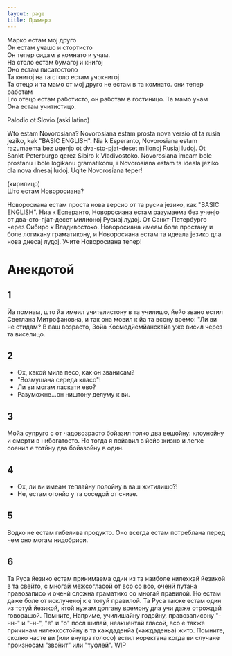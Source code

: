 ```yaml
---
layout: page
title: Примеро
---
```



Марко естам мој друго\
Он естам учашо и стортисто\
Он тепер сидам в комнато и учам.\
На столо естам бумагој и книгој\
Оно естам писатостоло \
Та книгој на та столо естам учокнигој\
Та отецо и та мамо от мој друго не естам в та комнато. они тепер работам\
Его отецо естам работисто, он работам в гостиницо. Та мамо учам\
Она естам учитистицо.


Palodio ot Slovio (aski latino)

Wto estam Novorosiana? Novorosiana estam prosta nova versio ot ta rusia jeziko, kak "BASIC ENGLISH". Nia k Esperanto, Novorosiana estam razumaema bez uqenjo ot dva-sto-pjat-deset milionoj Rusiaj ludoj. Ot Sankt-Peterburgo qerez Sibiro k Vladivostoko. Novorosiana imeam bole prostanu i bole logikanu gramatikonu, i Novorosiana estam ta ideala jeziko dla nova dnesaj ludoj. Uqite Novorosiana teper!

(кирилицо)\
Што естам Новоросиана?

Новоросиана естам проста нова версио от та русиа језико, как "BASIC ENGLISH". Ниа к Есперанто, Новоросиана естам разумаема без ученјо от два-сто-пјат-десет милионој Русиај лудој. От Санкт-Петербурго через Сибиро к Владивостоко. Новоросиана имеам боле простану и боле логикану граматикону, и Новоросиана естам та идеала језико дла нова днесај лудој. Учите Новоросиана тепер!


# Анекдотой

## 1

Йа помнам, што йа имеил учителистону в та училишо, йейо звано естил Светлана Митрофановна, и так она мовил к йа та всону времо:
"Ли ви не стидам? В ваш возрасто, Зойа Космодйемйанскайа уже висил через та виселицо.

## 2

- Ох, какой мила песо, как он званисам?
- "Возмушана середа класо"!
- Ли ви могам ласкати ево?
- Разуможне...он ништону делуму к ви.

## 3

Мойа супруго с от чадовозрасто бойазил толко два вешойну:
клоунойну и смерти в нибогатосто. Но тогда я пойавил в йейо жизно и легке соенил е тотйну два бойазойну в один.

## 4

- Ох, ли ви имеам теплайну полойну в ваш житилишо?!
- Не, естам огонйо у та соседой от снизе.

## 5

Водко не естам гибелива продукто. Оно всегда естам потреблана перед чем оно могам нидобриси.

## 6

Та Руса йезико естам принимаема один из та наиболе нилехкай йезикой в та свейто, с многай межсогласой от всо со всо, оченй путана правозаписо и оченй сложна граматико со многай правилой. Но естам даже боле от исклученој к е тотуй правилой. Та Руса также естам один из тотуй йезикой, ктой нужам долгану времону дла учи даже отрождай говорашой. Помните, Наприме, училишайну годойну, правозаписону "-нн-" и "-н-", "ё" и "о" посл шипай, неакцентай гласой, всо е также причинам нилехкостойну в та каждаденйа (каждаденьа) жито. Помните, сколко часте ви (или внутра голосо) естил коректана когда ви случане произносам "зво́нит" или "туфлей". WIP
